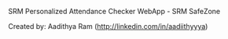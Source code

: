 SRM Personalized Attendance Checker WebApp - SRM SafeZone

Created by: Aadithya Ram (http://linkedin.com/in/aadiithyyya)
